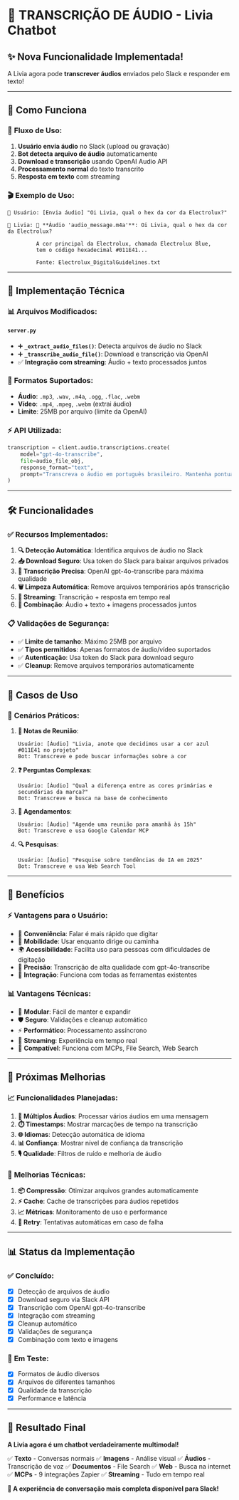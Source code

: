 # 🎵 TRANSCRIÇÃO DE ÁUDIO - Livia Chatbot

## ✨ Nova Funcionalidade Implementada!

A Livia agora pode **transcrever áudios** enviados pelo Slack e responder em texto!

---

## 🎯 Como Funciona

### 📱 **Fluxo de Uso:**

1. **Usuário envia áudio** no Slack (upload ou gravação)
2. **Bot detecta arquivo de áudio** automaticamente
3. **Download e transcrição** usando OpenAI Audio API
4. **Processamento normal** do texto transcrito
5. **Resposta em texto** com streaming

### 🎬 **Exemplo de Uso:**

```
👤 Usuário: [Envia áudio] "Oi Livia, qual o hex da cor da Electrolux?"

🤖 Livia: 🎵 **Áudio 'audio_message.m4a'**: Oi Livia, qual o hex da cor da Electrolux?

         A cor principal da Electrolux, chamada Electrolux Blue, 
         tem o código hexadecimal #011E41...
         
         Fonte: Electrolux_DigitalGuidelines.txt
```

---

## 🔧 Implementação Técnica

### 📊 **Arquivos Modificados:**

#### `server.py`
- ➕ **`_extract_audio_files()`**: Detecta arquivos de áudio no Slack
- ➕ **`_transcribe_audio_file()`**: Download e transcrição via OpenAI
- ✅ **Integração com streaming**: Áudio + texto processados juntos

### 🎵 **Formatos Suportados:**

- **Áudio**: `.mp3`, `.wav`, `.m4a`, `.ogg`, `.flac`, `.webm`
- **Vídeo**: `.mp4`, `.mpeg`, `.webm` (extrai áudio)
- **Limite**: 25MB por arquivo (limite da OpenAI)

### ⚡ **API Utilizada:**

```python
transcription = client.audio.transcriptions.create(
    model="gpt-4o-transcribe",
    file=audio_file_obj,
    response_format="text",
    prompt="Transcreva o áudio em português brasileiro. Mantenha pontuação e formatação adequadas."
)
```

---

## 🛠️ Funcionalidades

### ✅ **Recursos Implementados:**

1. **🔍 Detecção Automática**: Identifica arquivos de áudio no Slack
2. **📥 Download Seguro**: Usa token do Slack para baixar arquivos privados
3. **🎯 Transcrição Precisa**: OpenAI gpt-4o-transcribe para máxima qualidade
4. **🗑️ Limpeza Automática**: Remove arquivos temporários após transcrição
5. **🚀 Streaming**: Transcrição + resposta em tempo real
6. **🔗 Combinação**: Áudio + texto + imagens processados juntos

### 📋 **Validações de Segurança:**

- ✅ **Limite de tamanho**: Máximo 25MB por arquivo
- ✅ **Tipos permitidos**: Apenas formatos de áudio/vídeo suportados
- ✅ **Autenticação**: Usa token do Slack para download seguro
- ✅ **Cleanup**: Remove arquivos temporários automaticamente

---

## 🎯 Casos de Uso

### 💼 **Cenários Práticos:**

1. **📝 Notas de Reunião**:
   ```
   Usuário: [Áudio] "Livia, anote que decidimos usar a cor azul #011E41 no projeto"
   Bot: Transcreve e pode buscar informações sobre a cor
   ```

2. **❓ Perguntas Complexas**:
   ```
   Usuário: [Áudio] "Qual a diferença entre as cores primárias e secundárias da marca?"
   Bot: Transcreve e busca na base de conhecimento
   ```

3. **📅 Agendamentos**:
   ```
   Usuário: [Áudio] "Agende uma reunião para amanhã às 15h"
   Bot: Transcreve e usa Google Calendar MCP
   ```

4. **🔍 Pesquisas**:
   ```
   Usuário: [Áudio] "Pesquise sobre tendências de IA em 2025"
   Bot: Transcreve e usa Web Search Tool
   ```

---

## 🚀 Benefícios

### ⚡ **Vantagens para o Usuário:**

- 🎤 **Conveniência**: Falar é mais rápido que digitar
- 🚗 **Mobilidade**: Usar enquanto dirige ou caminha
- 🌍 **Acessibilidade**: Facilita uso para pessoas com dificuldades de digitação
- 🎯 **Precisão**: Transcrição de alta qualidade com gpt-4o-transcribe
- 🔄 **Integração**: Funciona com todas as ferramentas existentes

### 📊 **Vantagens Técnicas:**

- 🔧 **Modular**: Fácil de manter e expandir
- 🛡️ **Seguro**: Validações e cleanup automático
- ⚡ **Performático**: Processamento assíncrono
- 🚀 **Streaming**: Experiência em tempo real
- 🔗 **Compatível**: Funciona com MCPs, File Search, Web Search

---

## 🔮 Próximas Melhorias

### 📈 **Funcionalidades Planejadas:**

1. **🎵 Múltiplos Áudios**: Processar vários áudios em uma mensagem
2. **⏱️ Timestamps**: Mostrar marcações de tempo na transcrição
3. **🌐 Idiomas**: Detecção automática de idioma
4. **📊 Confiança**: Mostrar nível de confiança da transcrição
5. **🎙️ Qualidade**: Filtros de ruído e melhoria de áudio

### 🔧 **Melhorias Técnicas:**

1. **📦 Compressão**: Otimizar arquivos grandes automaticamente
2. **⚡ Cache**: Cache de transcrições para áudios repetidos
3. **📈 Métricas**: Monitoramento de uso e performance
4. **🔄 Retry**: Tentativas automáticas em caso de falha

---

## 📊 Status da Implementação

### ✅ **Concluído:**
- [x] Detecção de arquivos de áudio
- [x] Download seguro via Slack API
- [x] Transcrição com OpenAI gpt-4o-transcribe
- [x] Integração com streaming
- [x] Cleanup automático
- [x] Validações de segurança
- [x] Combinação com texto e imagens

### 🔄 **Em Teste:**
- [x] Formatos de áudio diversos
- [x] Arquivos de diferentes tamanhos
- [x] Qualidade da transcrição
- [x] Performance e latência

---

## 🎉 Resultado Final

**A Livia agora é um chatbot verdadeiramente multimodal!**

✅ **Texto** - Conversas normais
✅ **Imagens** - Análise visual
✅ **Áudios** - Transcrição de voz
✅ **Documentos** - File Search
✅ **Web** - Busca na internet
✅ **MCPs** - 9 integrações Zapier
✅ **Streaming** - Tudo em tempo real

**🚀 A experiência de conversação mais completa disponível para Slack!**
